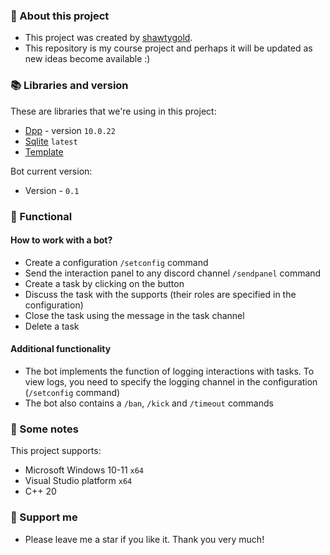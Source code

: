 ### :pencil: About this project
- This project was created by [shawtygold](https://github.com/Shawtygold).
- This repository is my course project and perhaps it will be updated as new ideas become available :)

### 📚 Libraries and version
These are libraries that we're using in this project:
- [Dpp](https://github.com/brainboxdotcc/DPP) - version `10.0.22`
- [Sqlite](https://www.sqlite.org/cintro.html) `latest`
- [Template](https://github.com/brainboxdotcc/windows-bot-template)

Bot current version: 
- Version - `0.1`

### 📖 Functional
#### How to work with a bot?
- Create a configuration `/setconfig` command
- Send the interaction panel to any discord channel `/sendpanel` command
- Create a task by clicking on the button
- Discuss the task with the supports (their roles are specified in the configuration)
- Close the task using the message in the task channel
- Delete a task

#### Additional functionality
- The bot implements the function of logging interactions with tasks. To view logs, you need to specify the logging channel in the configuration (`/setconfig` command)
- The bot also contains a `/ban`, `/kick` and `/timeout` commands

 ### 📜 Some notes
 This project supports:
 - Microsoft Windows 10-11 `x64`
 - Visual Studio platform `x64`
 - C++ 20

 ### 🤝 Support me
 - Please leave me a star if you like it. Thank you very much!
